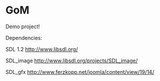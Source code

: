 GoM
===

Demo project!

Dependencies:

  SDL 1.2 http://www.libsdl.org/
  
  SDL_image http://www.libsdl.org/projects/SDL_image/
  
  SDL_gfx http://www.ferzkopp.net/joomla/content/view/19/14/